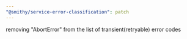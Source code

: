 ```yaml
---
"@smithy/service-error-classification": patch
---
```


removing "AbortError" from the list of transient(retryable) error codes
